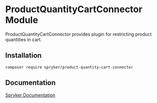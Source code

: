 # ProductQuantityCartConnector Module

ProductQuantityCartConnector provides plugin for restricting product quantities in cart.

## Installation

```
composer require spryker/product-quantity-cart-connector
```

## Documentation

[Spryker Documentation](https://academy.spryker.com/developing_with_spryker/module_guide/modules.html)
